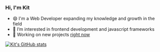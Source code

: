 ### Hi, I'm Kit


- 😄 I'm a Web Developer expanding my knowledge and growth in the field
- 🔭 I’m interested in frontend development and javascript frameworks
- 👯 Working on new projects [right now](https://kitharper.com)

 [![Kit's GitHub stats](https://github-readme-stats.vercel.app/api?username=kitdev91&show_icons=true&theme=dark)](https://github.com/anuraghazra/github-readme-stats) 

 <!-- 
- 🤔 I’m looking for help with ...
- 💬 Ask me about ...
- 📫 How to reach me: ...
- 😄 Pronouns: ...
- ⚡🌱 Fun fact: ...
-->
